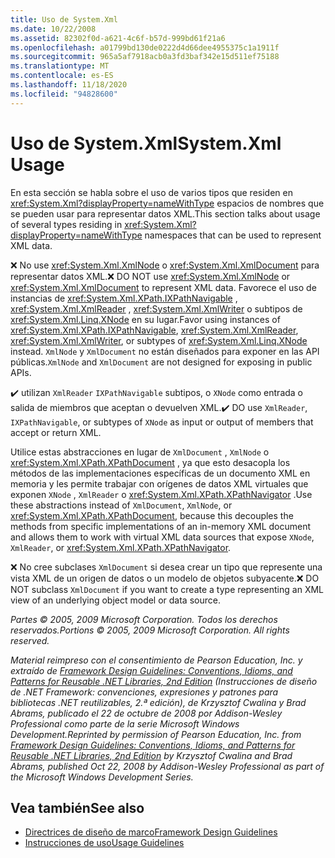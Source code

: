 ```yaml
---
title: Uso de System.Xml
ms.date: 10/22/2008
ms.assetid: 82302f0d-a621-4c6f-b57d-999bd61f21a6
ms.openlocfilehash: a01799bd130de0222d4d66dee4955375c1a1911f
ms.sourcegitcommit: 965a5af7918acb0a3fd3baf342e15d511ef75188
ms.translationtype: MT
ms.contentlocale: es-ES
ms.lasthandoff: 11/18/2020
ms.locfileid: "94828600"
---
```

# <a name="systemxml-usage"></a><span data-ttu-id="8a0da-102">Uso de System.Xml</span><span class="sxs-lookup"><span data-stu-id="8a0da-102">System.Xml Usage</span></span>
<span data-ttu-id="8a0da-103">En esta sección se habla sobre el uso de varios tipos que residen en <xref:System.Xml?displayProperty=nameWithType> espacios de nombres que se pueden usar para representar datos XML.</span><span class="sxs-lookup"><span data-stu-id="8a0da-103">This section talks about usage of several types residing in <xref:System.Xml?displayProperty=nameWithType> namespaces that can be used to represent XML data.</span></span>

 <span data-ttu-id="8a0da-104">❌ No use <xref:System.Xml.XmlNode> o <xref:System.Xml.XmlDocument> para representar datos XML.</span><span class="sxs-lookup"><span data-stu-id="8a0da-104">❌ DO NOT use <xref:System.Xml.XmlNode> or <xref:System.Xml.XmlDocument> to represent XML data.</span></span> <span data-ttu-id="8a0da-105">Favorece el uso de instancias de <xref:System.Xml.XPath.IXPathNavigable> , <xref:System.Xml.XmlReader> , <xref:System.Xml.XmlWriter> o subtipos de <xref:System.Xml.Linq.XNode> en su lugar.</span><span class="sxs-lookup"><span data-stu-id="8a0da-105">Favor using instances of <xref:System.Xml.XPath.IXPathNavigable>, <xref:System.Xml.XmlReader>, <xref:System.Xml.XmlWriter>, or subtypes of <xref:System.Xml.Linq.XNode> instead.</span></span> <span data-ttu-id="8a0da-106">`XmlNode` y `XmlDocument` no están diseñados para exponer en las API públicas.</span><span class="sxs-lookup"><span data-stu-id="8a0da-106">`XmlNode` and `XmlDocument` are not designed for exposing in public APIs.</span></span>

 <span data-ttu-id="8a0da-107">✔️ utilizan `XmlReader` `IXPathNavigable` subtipos, o `XNode` como entrada o salida de miembros que aceptan o devuelven XML.</span><span class="sxs-lookup"><span data-stu-id="8a0da-107">✔️ DO use `XmlReader`, `IXPathNavigable`, or subtypes of `XNode` as input or output of members that accept or return XML.</span></span>

 <span data-ttu-id="8a0da-108">Utilice estas abstracciones en lugar de `XmlDocument` , `XmlNode` o <xref:System.Xml.XPath.XPathDocument> , ya que esto desacopla los métodos de las implementaciones específicas de un documento XML en memoria y les permite trabajar con orígenes de datos XML virtuales que exponen `XNode` , `XmlReader` o <xref:System.Xml.XPath.XPathNavigator> .</span><span class="sxs-lookup"><span data-stu-id="8a0da-108">Use these abstractions instead of `XmlDocument`, `XmlNode`, or <xref:System.Xml.XPath.XPathDocument>, because this decouples the methods from specific implementations of an in-memory XML document and allows them to work with virtual XML data sources that expose `XNode`, `XmlReader`, or <xref:System.Xml.XPath.XPathNavigator>.</span></span>

 <span data-ttu-id="8a0da-109">❌ No cree subclases `XmlDocument` si desea crear un tipo que represente una vista XML de un origen de datos o un modelo de objetos subyacente.</span><span class="sxs-lookup"><span data-stu-id="8a0da-109">❌ DO NOT subclass `XmlDocument` if you want to create a type representing an XML view of an underlying object model or data source.</span></span>

 <span data-ttu-id="8a0da-110">*Partes © 2005, 2009 Microsoft Corporation. Todos los derechos reservados.*</span><span class="sxs-lookup"><span data-stu-id="8a0da-110">*Portions © 2005, 2009 Microsoft Corporation. All rights reserved.*</span></span>

 <span data-ttu-id="8a0da-111">*Material reimpreso con el consentimiento de Pearson Education, Inc. y extraído de [Framework Design Guidelines: Conventions, Idioms, and Patterns for Reusable .NET Libraries, 2nd Edition](https://www.informit.com/store/framework-design-guidelines-conventions-idioms-and-9780321545619) (Instrucciones de diseño de .NET Framework: convenciones, expresiones y patrones para bibliotecas .NET reutilizables, 2.ª edición), de Krzysztof Cwalina y Brad Abrams, publicado el 22 de octubre de 2008 por Addison-Wesley Professional como parte de la serie Microsoft Windows Development.*</span><span class="sxs-lookup"><span data-stu-id="8a0da-111">*Reprinted by permission of Pearson Education, Inc. from [Framework Design Guidelines: Conventions, Idioms, and Patterns for Reusable .NET Libraries, 2nd Edition](https://www.informit.com/store/framework-design-guidelines-conventions-idioms-and-9780321545619) by Krzysztof Cwalina and Brad Abrams, published Oct 22, 2008 by Addison-Wesley Professional as part of the Microsoft Windows Development Series.*</span></span>

## <a name="see-also"></a><span data-ttu-id="8a0da-112">Vea también</span><span class="sxs-lookup"><span data-stu-id="8a0da-112">See also</span></span>

- [<span data-ttu-id="8a0da-113">Directrices de diseño de marco</span><span class="sxs-lookup"><span data-stu-id="8a0da-113">Framework Design Guidelines</span></span>](index.md)
- [<span data-ttu-id="8a0da-114">Instrucciones de uso</span><span class="sxs-lookup"><span data-stu-id="8a0da-114">Usage Guidelines</span></span>](usage-guidelines.md)
